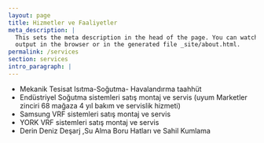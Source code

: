 ```yaml
---
layout: page
title: Hizmetler ve Faaliyetler
meta_description: |
  This sets the meta description in the head of the page. You can watch the
  output in the browser or in the generated file _site/about.html.
permalink: /services
section: services
intro_paragraph: |
---
```


* Mekanik Tesisat Isıtma-Soğutma- Havalandırma taahhüt
* Endüstriyel Soğutma sistemleri satış montaj ve servis (uyum Marketler zinciri 68 mağaza 4 yıl bakım ve servislik hizmeti)
* Samsung VRF sistemleri satış montaj ve servis
* YORK VRF sistemleri satış montaj ve servis
* Derin Deniz Deşarj ,Su Alma Boru Hatları ve Sahil Kumlama

